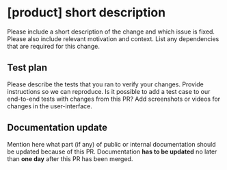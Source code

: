 # [product] short description

Please include a short description of the change and which issue is fixed. Please also
include relevant motivation and context. List any dependencies that are required
for this change.

## Test plan

Please describe the tests that you ran to verify your changes. Provide
instructions so we can reproduce. Is it possible to add a test case to our end-to-end tests with changes from this PR? Add screenshots or videos for changes in the user-interface.

## Documentation update

Mention here what part (if any) of public or internal documentation should be updated because of this PR.
Documentation __has to be updated__ no later than __one day__ after this PR has been
merged.
